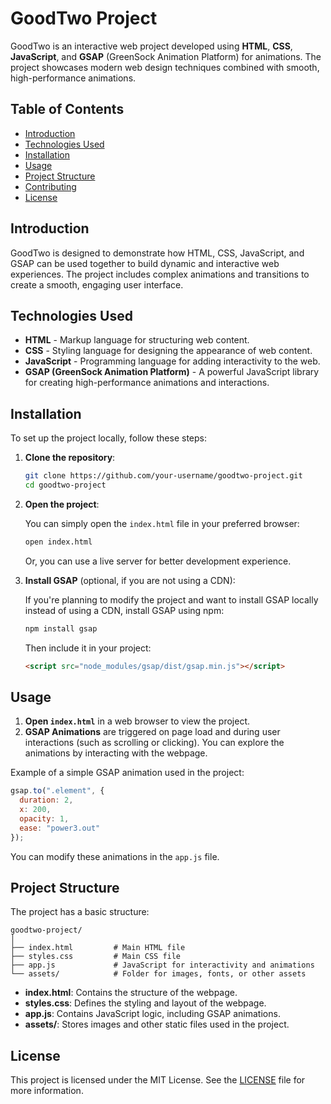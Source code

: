 # GoodTwo Project

GoodTwo is an interactive web project developed using **HTML**, **CSS**, **JavaScript**, and **GSAP** (GreenSock Animation Platform) for animations. The project showcases modern web design techniques combined with smooth, high-performance animations.

## Table of Contents

- [Introduction](#introduction)
- [Technologies Used](#technologies-used)
- [Installation](#installation)
- [Usage](#usage)
- [Project Structure](#project-structure)
- [Contributing](#contributing)
- [License](#license)

## Introduction

GoodTwo is designed to demonstrate how HTML, CSS, JavaScript, and GSAP can be used together to build dynamic and interactive web experiences. The project includes complex animations and transitions to create a smooth, engaging user interface.

## Technologies Used

- **HTML** - Markup language for structuring web content.
- **CSS** - Styling language for designing the appearance of web content.
- **JavaScript** - Programming language for adding interactivity to the web.
- **GSAP (GreenSock Animation Platform)** - A powerful JavaScript library for creating high-performance animations and interactions.

## Installation

To set up the project locally, follow these steps:

1. **Clone the repository**:

   ```bash
   git clone https://github.com/your-username/goodtwo-project.git
   cd goodtwo-project
   ```

2. **Open the project**:

   You can simply open the `index.html` file in your preferred browser:

   ```bash
   open index.html
   ```

   Or, you can use a live server for better development experience.

3. **Install GSAP** (optional, if you are not using a CDN):

   If you're planning to modify the project and want to install GSAP locally instead of using a CDN, install GSAP using npm:

   ```bash
   npm install gsap
   ```

   Then include it in your project:

   ```html
   <script src="node_modules/gsap/dist/gsap.min.js"></script>
   ```

## Usage

1. **Open `index.html`** in a web browser to view the project.
2. **GSAP Animations** are triggered on page load and during user interactions (such as scrolling or clicking). You can explore the animations by interacting with the webpage.

Example of a simple GSAP animation used in the project:

```javascript
gsap.to(".element", {
  duration: 2,
  x: 200,
  opacity: 1,
  ease: "power3.out"
});
```

You can modify these animations in the `app.js` file.

## Project Structure

The project has a basic structure:

```plaintext
goodtwo-project/
│
├── index.html         # Main HTML file
├── styles.css         # Main CSS file
├── app.js             # JavaScript for interactivity and animations
└── assets/            # Folder for images, fonts, or other assets
```

- **index.html**: Contains the structure of the webpage.
- **styles.css**: Defines the styling and layout of the webpage.
- **app.js**: Contains JavaScript logic, including GSAP animations.
- **assets/**: Stores images and other static files used in the project.

## License

This project is licensed under the MIT License. See the [LICENSE](LICENSE) file for more information.
